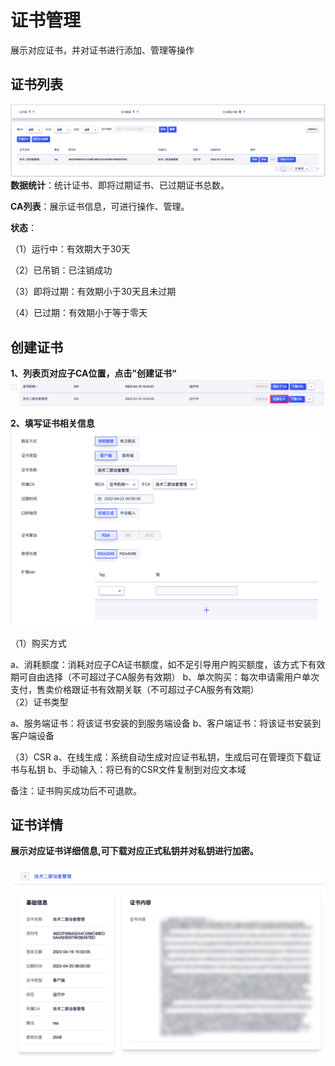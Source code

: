 # 证书管理


展示对应证书，并对证书进行添加、管理等操作



## 证书列表


![](/images/UPCA/zsgl1.png)
**数据统计**：统计证书、即将过期证书、已过期证书总数。

**CA列表**：展示证书信息，可进行操作、管理。
   
**状态**：

（1）运行中：有效期大于30天

（2）已吊销：已注销成功

（3）即将过期：有效期小于30天且未过期

（4）已过期：有效期小于等于零天



## 创建证书

**1、列表页对应子CA位置，点击”创建证书“**
![](/images/UPCA/cj9.png)  

**2、填写证书相关信息**
![](/images/UPCA/cj8.png)  

（1）购买方式

  a、消耗额度：消耗对应子CA证书额度，如不足引导用户购买额度，该方式下有效期可自由选择（不可超过子CA服务有效期）
  b、单次购买：每次申请需用户单次支付，售卖价格跟证书有效期关联（不可超过子CA服务有效期）                                   
（2）证书类型

  a、服务端证书：将该证书安装的到服务端设备
  b、客户端证书：将该证书安装到客户端设备

（3）CSR
  a、在线生成：系统自动生成对应证书私钥，生成后可在管理页下载证书与私钥
  b、手动输入：将已有的CSR文件复制到对应文本域

备注：证书购买成功后不可退款。




## 证书详情

**展示对应证书详细信息,可下载对应正式私钥并对私钥进行加密。**

![](/images/UPCA/zsgl3.png)  


